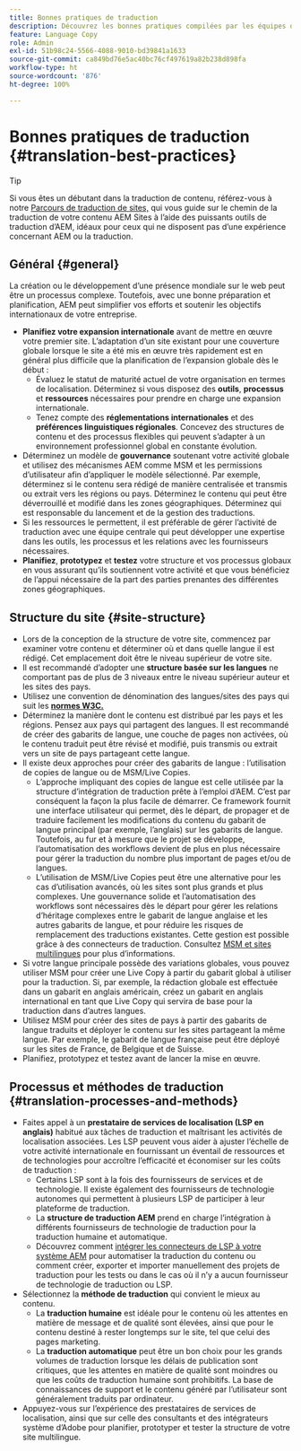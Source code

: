 ```yaml
---
title: Bonnes pratiques de traduction
description: Découvrez les bonnes pratiques compilées par les équipes d’ingénierie et de consulting d’Adobe qui vous aideront à mener à bien vos projets de traduction.
feature: Language Copy
role: Admin
exl-id: 51b98c24-5566-4088-9010-bd39841a1633
source-git-commit: ca849bd76e5ac40bc76cf497619a82b238d898fa
workflow-type: ht
source-wordcount: '876'
ht-degree: 100%

---
```


# Bonnes pratiques de traduction {#translation-best-practices}

>[!TIP]
>
>Si vous êtes un débutant dans la traduction de contenu, référez-vous à notre [Parcours de traduction de sites,](/help/journey-sites/translation/overview.md) qui vous guide sur le chemin de la traduction de votre contenu AEM Sites à l’aide des puissants outils de traduction d’AEM, idéaux pour ceux qui ne disposent pas d’une expérience concernant AEM ou la traduction.

## Général {#general}

La création ou le développement d’une présence mondiale sur le web peut être un processus complexe. Toutefois, avec une bonne préparation et planification, AEM peut simplifier vos efforts et soutenir les objectifs internationaux de votre entreprise.

* **Planifiez votre expansion internationale** avant de mettre en œuvre votre premier site. L’adaptation d’un site existant pour une couverture globale lorsque le site a été mis en œuvre très rapidement est en général plus difficile que la planification de l’expansion globale dès le début :
   * Évaluez le statut de maturité actuel de votre organisation en termes de localisation. Déterminez si vous disposez des **outils**, **processus** et **ressources** nécessaires pour prendre en charge une expansion internationale.
   * Tenez compte des **réglementations internationales** et des **préférences linguistiques régionales**. Concevez des structures de contenu et des processus flexibles qui peuvent s’adapter à un environnement professionnel global en constante évolution.
* Déterminez un modèle de **gouvernance** soutenant votre activité globale et utilisez des mécanismes AEM comme MSM et les permissions d’utilisateur afin d’appliquer le modèle sélectionné. Par exemple, déterminez si le contenu sera rédigé de manière centralisée et transmis ou extrait vers les régions ou pays. Déterminez le contenu qui peut être déverrouillé et modifié dans les zones géographiques. Déterminez qui est responsable du lancement et de la gestion des traductions.
* Si les ressources le permettent, il est préférable de gérer l’activité de traduction avec une équipe centrale qui peut développer une expertise dans les outils, les processus et les relations avec les fournisseurs nécessaires.
* **Planifiez**, **prototypez** et **testez** votre structure et vos processus globaux en vous assurant qu’ils soutiennent votre activité et que vous bénéficiez de l’appui nécessaire de la part des parties prenantes des différentes zones géographiques.

## Structure du site {#site-structure}

* Lors de la conception de la structure de votre site, commencez par examiner votre contenu et déterminer où et dans quelle langue il est rédigé. Cet emplacement doit être le niveau supérieur de votre site.
* Il est recommandé d’adopter une **structure basée sur les langues** ne comportant pas de plus de 3 niveaux entre le niveau supérieur auteur et les sites des pays.
* Utilisez une convention de dénomination des langues/sites des pays qui suit les **[normes W3C.](/help/sites-cloud/authoring/fundamentals/accessible-content.md)**
* Déterminez la manière dont le contenu est distribué par les pays et les régions. Pensez aux pays qui partagent des langues. Il est recommandé de créer des gabarits de langue, une couche de pages non activées, où le contenu traduit peut être révisé et modifié, puis transmis ou extrait vers un site de pays partageant cette langue.
* Il existe deux approches pour créer des gabarits de langue : l’utilisation de copies de langue ou de MSM/Live Copies.
   * L’approche impliquant des copies de langue est celle utilisée par la structure d’intégration de traduction prête à l’emploi d’AEM. C’est par conséquent la façon la plus facile de démarrer. Ce framework fournit une interface utilisateur qui permet, dès le départ, de propager et de traduire facilement les modifications du contenu du gabarit de langue principal (par exemple, l’anglais) sur les gabarits de langue. Toutefois, au fur et à mesure que le projet se développe, l’automatisation des workflows devient de plus en plus nécessaire pour gérer la traduction du nombre plus important de pages et/ou de langues.
   * L’utilisation de MSM/Live Copies peut être une alternative pour les cas d’utilisation avancés, où les sites sont plus grands et plus complexes. Une gouvernance solide et l’automatisation des workflows sont nécessaires dès le départ pour gérer les relations d’héritage complexes entre le gabarit de langue anglaise et les autres gabarits de langue, et pour réduire les risques de remplacement des traductions existantes. Cette gestion est possible grâce à des connecteurs de traduction. Consultez [MSM et sites multilingues](/help/sites-cloud/administering/msm/best-practices.md#msm-and-multilingual-websites) pour plus d’informations.
* Si votre langue principale possède des variations globales, vous pouvez utiliser MSM pour créer une Live Copy à partir du gabarit global à utiliser pour la traduction. Si, par exemple, la rédaction globale est effectuée dans un gabarit en anglais américain, créez un gabarit en anglais international en tant que Live Copy qui servira de base pour la traduction dans d’autres langues.
* Utilisez MSM pour créer des sites de pays à partir des gabarits de langue traduits et déployer le contenu sur les sites partageant la même langue. Par exemple, le gabarit de langue française peut être déployé sur les sites de France, de Belgique et de Suisse.
* Planifiez, prototypez et testez avant de lancer la mise en œuvre.

## Processus et méthodes de traduction {#translation-processes-and-methods}

* Faites appel à un **prestataire de services de localisation (LSP en anglais)** habitué aux tâches de traduction et maîtrisant les activités de localisation associées. Les LSP peuvent vous aider à ajuster l’échelle de votre activité internationale en fournissant un éventail de ressources et de technologies pour accroître l’efficacité et économiser sur les coûts de traduction :
   * Certains LSP sont à la fois des fournisseurs de services et de technologie. Il existe également des fournisseurs de technologie autonomes qui permettent à plusieurs LSP de participer à leur plateforme de traduction.
   * La **structure de traduction AEM** prend en charge l’intégration à différents fournisseurs de technologie de traduction pour la traduction humaine et automatique.
   * Découvrez comment [intégrer les connecteurs de LSP à votre système AEM](integration-framework.md) pour automatiser la traduction du contenu ou comment créer, exporter et importer manuellement des projets de traduction pour les tests ou dans le cas où il n’y a aucun fournisseur de technologie de traduction ou LSP.
* Sélectionnez la **méthode de traduction** qui convient le mieux au contenu.
   * La **traduction humaine** est idéale pour le contenu où les attentes en matière de message et de qualité sont élevées, ainsi que pour le contenu destiné à rester longtemps sur le site, tel que celui des pages marketing.
   * La **traduction automatique** peut être un bon choix pour les grands volumes de traduction lorsque les délais de publication sont critiques, que les attentes en matière de qualité sont moindres ou que les coûts de traduction humaine sont prohibitifs. La base de connaissances de support et le contenu généré par l’utilisateur sont généralement traduits par ordinateur.
* Appuyez-vous sur l’expérience des prestataires de services de localisation, ainsi que sur celle des consultants et des intégrateurs système d’Adobe pour planifier, prototyper et tester la structure de votre site multilingue.
